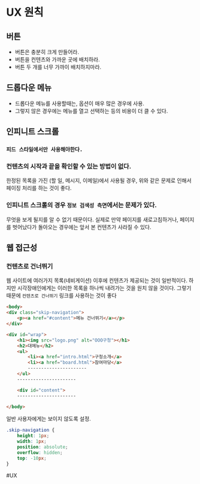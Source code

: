 # UX 원칙

## 버튼

- 버튼은 충분히 크게 만들어라.
- 버튼을 컨텐츠와 가까운 곳에 배치하라.
- 버튼 두 개를 너무 가까이 배치하지마라.

## 드롭다운 메뉴
- 드롭다운 메뉴를 사용할때는, 옵션이 매우 많은 경우에 사용.
- 그렇지 않은 경우에는 메뉴를 열고 선택하는 등의 비용이 더 클 수 있다.


## 인피니트 스크롤

###  `피드 스타일에서만 사용해야한다.`

### 컨텐츠의 시작과 끝을 확인할 수 있는 방법이 없다.

한정된 목록을 가진 (할 일, 메시지, 이메일)에서 사용될 경우,  위와 같은 문제로 인해서 페이징 처리를 하는 것이 좋다.


### 인피니트 스크롤의 경우 `정보 검색성 측면`에서는 문제가 있다.

무엇을 보게 될지를 알 수 없기 때문이다. 실제로 만약 페이지를 새로고침하거나, 페이지를 벗어났다가 돌아오는 경우에는 앞서 본 컨텐츠가 사라질 수 있다.



## 웹 접근성

### 컨텐츠로 건너뛰기

웹 사이트에 여러가지 목록(네비게이션) 이후에 컨텐츠가 제공되는 것이 일반적이다.  하지만 시각장애인에게는 이러한 목록을 하나씩 내려가는 것을 원치 않을 것이다. 그렇기 때문에 `컨텐츠로 건너뛰기`  링크를 사용하는 것이 좋다


```html
<body>
<div class="skip-navigation">
	<p><a href="#content">메뉴 건너뛰기</a></p>
</div>

<div id="wrap">
	<h1><img src="logo.png" alt="OOO구청"></h1>
	<h2>대메뉴</h2>
	<ul>
		<li><a href="intro.html">구청소개</a>
		<li><a href="board.html">참여마당</a>
		----------------------
	</ul>
	----------------------

	<div id="content">
	----------------------

</body>
```

일반 사용자에게는 보이지 않도록 설정.
```css
.skip-navigation {
	height: 1px;
	width: 1px;
	position: absolute;
	overflow: hidden;
	top: -10px;
}
```



#UX